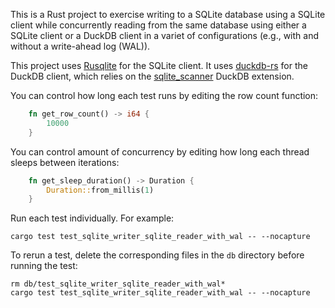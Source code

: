 This is a Rust project to exercise writing to a SQLite database using a SQLite client while concurrently reading from the same database using either a SQLite client or a DuckDB client in a variet of configurations (e.g., with and without a write-ahead log (WAL)).

This project uses [Rusqlite](https://github.com/rusqlite/rusqlite) for the SQLite client. It uses [duckdb-rs](duckdb-rs) for the DuckDB client, which relies on the [sqlite_scanner](https://github.com/duckdb/sqlite_scanner) DuckDB extension.

You can control how long each test runs by editing the row count function:
```rust
    fn get_row_count() -> i64 {
        10000
    }
```

You can control amount of concurrency by editing how long each thread sleeps between iterations:
```rust
    fn get_sleep_duration() -> Duration {
        Duration::from_millis(1)
    }
```

Run each test individually. For example:
```
cargo test test_sqlite_writer_sqlite_reader_with_wal -- --nocapture
```

To rerun a test, delete the corresponding files in the `db` directory before running the test:
```
rm db/test_sqlite_writer_sqlite_reader_with_wal*
cargo test test_sqlite_writer_sqlite_reader_with_wal -- --nocapture
```
